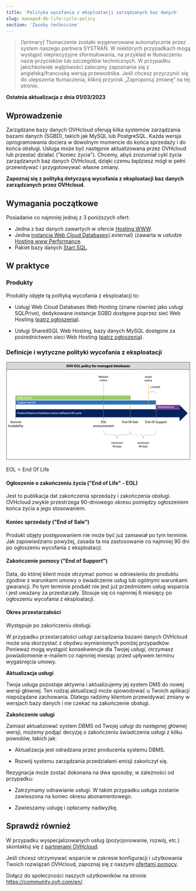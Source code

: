 ```yaml
---
title: 'Polityka wycofania z eksploatacji zarządzanych baz danych'
slug: managed-db-life-cycle-policy
section: 'Zasoby techniczne'
---
```


> [!primary]
> Tłumaczenie zostało wygenerowane automatycznie przez system naszego partnera SYSTRAN. W niektórych przypadkach mogą wystąpić nieprecyzyjne sformułowania, na przykład w tłumaczeniu nazw przycisków lub szczegółów technicznych. W przypadku jakichkolwiek wątpliwości zalecamy zapoznanie się z angielską/francuską wersją przewodnika. Jeśli chcesz przyczynić się do ulepszenia tłumaczenia, kliknij przycisk „Zaproponuj zmianę” na tej stronie.
>

**Ostatnia aktualizacja z dnia 01/03/2023**

## Wprowadzenie

Zarządzane bazy danych OVHcloud oferują kilka systemów zarządzania bazami danych (SGBD), takich jak MySQL lub PostgreSQL. Każda wersja oprogramowania dociera w dowolnym momencie do końca sprzedaży i do końca obsługi. Usługa może być następnie aktualizowana przez OVHcloud lub przestać działać ("koniec życia"). Chcemy, abyś zrozumiał cykl życia zarządzanych baz danych OVHcloud, dzięki czemu będziesz mógł w pełni przewidywać i przygotowywać własne zmiany.

**Zapoznaj się z polityką dotyczącą wycofania z eksploatacji baz danych zarządzanych przez OVHcloud.**

## Wymagania początkowe

Posiadanie co najmniej jednej z 3 poniższych ofert:

- Jedna z baz danych zawartych w ofercie [Hosting WWW](https://www.ovhcloud.com/pl/web-hosting/).
- Jedna [instancja Web Cloud Databases](https://www.ovh.pl/cloud/cloud-databases/){.external} (zawarta w usłudze [Hosting www Performance](https://www.ovhcloud.com/pl/web-hosting/).
- Pakiet bazy danych [Start SQL](https://www.ovhcloud.com/pl/web-hosting/options/start-sql/).

## W praktyce

### Produkty

Produkty objęte tą polityką wycofania z eksploatacji to:

- Usługi Web Cloud Databases Web Hosting (znane również jako usługi SQLPrive), dedykowane instancje SGBD dostępne poprzez sieć Web Hosting ([patrz ogłoszenia](https://docs.ovh.com/gb/en/hosting/sql_eos_eol)).

- Usługi SharedSQL Web Hosting, bazy danych MySQL dostępne za pośrednictwem sieci Web Hosting ([patrz ogłoszenia](https://docs.ovh.com/gb/en/hosting/sql_eos_eol)).

### Definicje i wytyczne polityki wycofania z eksploatacji

![tymelina](images/ovh.eol.policy.timeline.png)

EOL = End Of Life

#### Ogłoszenie o zakończeniu życia ("End of Life" - EOL)

Jest to publikacja dat zakończenia sprzedaży i zakończenia obsługi. OVHcloud zwykle przestrzega 90-dniowego okresu pomiędzy ogłoszeniem końca życia a jego stosowaniem.

#### Koniec sprzedaży ("End of Sale")

Produkt objęty postępowaniem nie może być już zamawiał po tym terminie. Jak zapowiedziano powyżej, zasada ta ma zastosowanie co najmniej 90 dni po ogłoszeniu wycofania z eksploatacji.

#### Zakończenie pomocy ("End of Support")

Data, do której klient może otrzymać pomoc w odniesieniu do produktu zgodnie z warunkami umowy o świadczenie usług lub ogólnymi warunkami gwarancji.
Po tym terminie produkt nie jest już przedmiotem usług wsparcia i jest uważany za przestarzały.
Stosuje się co najmniej 6 miesięcy po ogłoszeniu wycofania z eksploatacji.

#### Okres przestarzałości

Występuje po zakończeniu obsługi.

W przypadku przestarzałości usługi zarządzania bazami danych OVHcloud może ona skorzystać z obydwu wymienionych poniżej przypadków.
Ponieważ mogą wystąpić konsekwencje dla Twojej usługi, otrzymasz powiadomienie e-mailem co najmniej miesiąc przed upływem terminu wygaśnięcia umowy.

**Aktualizacja usługi**

Twoja usługa pozostaje aktywna i aktualizujemy jej system DMS do nowej wersji głównej.
Ten rodzaj aktualizacji może spowodować u Twoich aplikacji niepożądane zachowania. Dlatego radzimy klientom przewidywać zmiany w wersjach bazy danych i nie czekać na zakończenie obsługi.

**Zakończenie usługi**

Zamiast aktualizować system DBMS od Twojej usługi do następnej głównej wersji, możemy podjąć decyzję o zakończeniu świadczenia usługi z kilku powodów, takich jak:

- Aktualizacja jest odradzana przez producenta systemu DBMS.

- Rozwój systemu zarządzania przedziałami emisji zakończył się.

Rezygnacja może zostać dokonana na dwa sposoby, w zależności od przypadku:

- Zatrzymamy odnawianie usługi. W takim przypadku usługa zostanie zawieszona na koniec okresu abonamentowego.

- Zawieszamy usługę i opłacamy nadwyżkę.

## Sprawdź również

W przypadku wyspecjalizowanych usług (pozycjonowanie, rozwój, etc.) skontaktuj się z [partnerami OVHcloud](https://partner.ovhcloud.com/pl/).

Jeśli chcesz otrzymywać wsparcie w zakresie konfiguracji i użytkowania Twoich rozwiązań OVHcloud, zapoznaj się z naszymi [ofertami pomocy](https://www.ovhcloud.com/pl/support-levels/).

Dołącz do społeczności naszych użytkowników na stronie <https://community.ovh.com/en/>. 